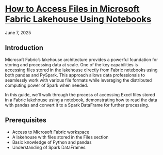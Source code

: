 # **[How to Access Files in Microsoft Fabric Lakehouse Using Notebooks](<https://snorreglemmestad.com/2025/06/07/how-to-access-files-in-microsoft-fabric-lakehouse-using-notebooks/>)**

June 7, 2025

## Introduction

Microsoft Fabric’s lakehouse architecture provides a powerful foundation for storing and processing data at scale. One of the key capabilities is accessing files stored in the lakehouse directly from Fabric notebooks using both pandas and PySpark. This approach allows data professionals to seamlessly work with various file formats while leveraging the distributed computing power of Spark when needed.

In this guide, we’ll walk through the process of accessing Excel files stored in a Fabric lakehouse using a notebook, demonstrating how to read the data with pandas and convert it to a Spark DataFrame for further processing.

## Prerequisites

- Access to Microsoft Fabric workspace
- A lakehouse with files stored in the Files section
- Basic knowledge of Python and pandas
- Understanding of Spark DataFrames
